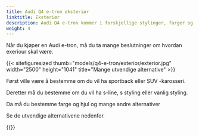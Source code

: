 ```yaml
---
title: Audi Q4 e-tron eksteriør
linktitle: Eksteriør
description: Audi Q4 e-tron kommer i forskjellige stylinger, farger og hjul
weight: 4
---
```

<!-- markdownlint-disable MD033 -->
Når du kjøper en Audi e-tron, må du ta mange beslutninger om hvordan exeriour skal være.

{{< sitefiguresized thumb="models/q4-e-tron/exterior/exterior.jpg" width="2500" height="1041" title="Mange utvendige alternative" >}}


Først ville være å bestemme om du vil ha sportback eller SUV -karosseri.

Deretter må du bestemme om du vil ha s-line, s styling eller vanlig styling.

Da må du bestemme farge og hjul og mange andre alternativer

Se de utvendige alternativene nedenfor.

{{<children description="true" />}}